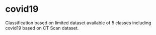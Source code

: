 # covid19
Classification based on limited dataset available of 5 classes including covid19 based on CT Scan dataset.
